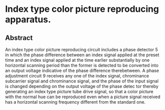 # Index type color picture reproducing apparatus.

## Abstract
An index type color picture reproducing circuit includes a phase detector 5 in which the phase difference between an index signal applied at the preset time and an index signal applied at the time earlier substantially by one horizontal scanning period than the former is detected to be converted into an output voltage indicative of the phase difference therebetween. A phase adjustment circuit 9 receives any one of the index signal, chrominance subcarrier signal and chrominance signal, and the phase of the input signal is changed depending on the output voltage of the phase detec tor thereby generating an index type picture tube drive signal, so that a color picture with the normal hue can be reproduced even when a picture signal received has a horizontal scanning frequency different from the standard one.